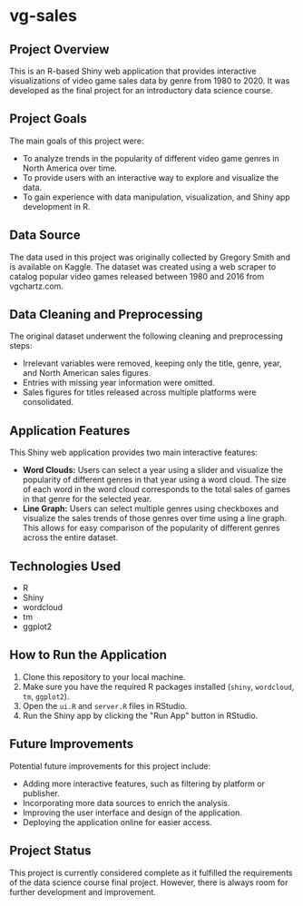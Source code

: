 # vg-sales

## Project Overview

This is an R-based Shiny web application that provides interactive visualizations of video game sales data by genre from 1980 to 2020. It was developed as the final project for an introductory data science course.

## Project Goals

The main goals of this project were:

* To analyze trends in the popularity of different video game genres in North America over time.
* To provide users with an interactive way to explore and visualize the data.
* To gain experience with data manipulation, visualization, and Shiny app development in R.

## Data Source

The data used in this project was originally collected by Gregory Smith and is available on Kaggle. The dataset was created using a web scraper to catalog popular video games released between 1980 and 2016 from vgchartz.com.

## Data Cleaning and Preprocessing

The original dataset underwent the following cleaning and preprocessing steps:

* Irrelevant variables were removed, keeping only the title, genre, year, and North American sales figures.
* Entries with missing year information were omitted.
* Sales figures for titles released across multiple platforms were consolidated.

## Application Features

This Shiny web application provides two main interactive features:

* **Word Clouds:** Users can select a year using a slider and visualize the popularity of different genres in that year using a word cloud. The size of each word in the word cloud corresponds to the total sales of games in that genre for the selected year.
* **Line Graph:** Users can select multiple genres using checkboxes and visualize the sales trends of those genres over time using a line graph. This allows for easy comparison of the popularity of different genres across the entire dataset.

## Technologies Used

* R
* Shiny
* wordcloud
* tm
* ggplot2

## How to Run the Application

1. Clone this repository to your local machine.
2. Make sure you have the required R packages installed (`shiny`, `wordcloud`, `tm`, `ggplot2`).
3. Open the `ui.R` and `server.R` files in RStudio.
4. Run the Shiny app by clicking the "Run App" button in RStudio.

## Future Improvements

Potential future improvements for this project include:

* Adding more interactive features, such as filtering by platform or publisher.
* Incorporating more data sources to enrich the analysis.
* Improving the user interface and design of the application.
* Deploying the application online for easier access.

## Project Status

This project is currently considered complete as it fulfilled the requirements of the data science course final project. However, there is always room for further development and improvement.
